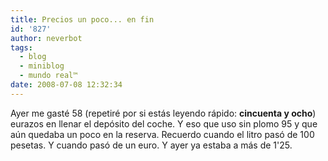 ```yaml
---
title: Precios un poco... en fin
id: '827'
author: neverbot
tags:
  - blog
  - miniblog
  - mundo real™
date: 2008-07-08 12:32:34
---
```


Ayer me gasté 58 (repetiré por si estás leyendo rápido: **cincuenta y ocho**) eurazos en llenar el depósito del coche. Y eso que uso sin plomo 95 y que aún quedaba un poco en la reserva. Recuerdo cuando el litro pasó de 100 pesetas. Y cuando pasó de un euro. Y ayer ya estaba a más de 1'25.